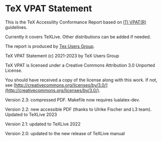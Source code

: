 # TeX VPAT Statement #

This is the TeX Accessility Conformance Report based on [ITI VPAT(R)](https://www.itic.org/policy/accessibility/vpat) guidelines.

Currently it covers TeXLive. Other distributions can be added if needed.

The report is produced by [Tex Users Group](https://tug.org).

TeX VPAT Statement (c) 2021-2023 by TeX Users Group

TeX VPAT is licensed under a
Creative Commons Attribution 3.0 Unported License.

You should have received a copy of the license along with this
work.  If not, see [http://creativecommons.org/licenses/by/3.0/](http://creativecommons.org/licenses/by/3.0/). 

Version 2.3: compressed PDF. Makefile now requires lualatex-dev. 

Version 2.2:  new accessible PDF (thanks to Ulrike Fischer and L3 team). Updated to TeXLive 2023

Version 2.1:  updated to TeXLive 2022

Version 2.0:  updated to the new release of TeXLive manual
